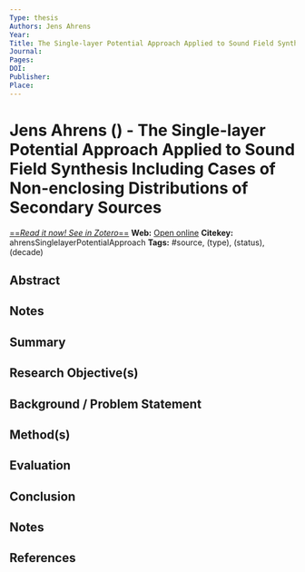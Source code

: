 ```yaml
---
Type: thesis
Authors: Jens Ahrens
Year: 
Title: The Single-layer Potential Approach Applied to Sound Field Synthesis Including Cases of Non-enclosing Distributions of Secondary Sources
Journal: 
Pages: 
DOI: 
Publisher: 
Place: 
---
```


# Jens Ahrens () - The Single-layer Potential Approach Applied to Sound Field Synthesis Including Cases of Non-enclosing Distributions of Secondary Sources
[==*Read it now! See in Zotero*==](zotero://select/items/@ahrensSinglelayerPotentialApproach)
**Web:** [Open online]()
**Citekey:** ahrensSinglelayerPotentialApproach
**Tags:** #source, (type), (status), (decade)

## Abstract


## Notes


## Summary

  
## Research Objective(s)


## Background / Problem Statement


## Method(s)


## Evaluation


## Conclusion


## Notes


## References

